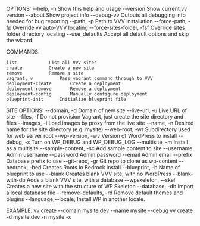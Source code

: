 OPTIONS:
    --help, -h          Show this help and usage
    --version           Show current vv version
    --about             Show project info
    --debug-vv          Outputs all debugging info needed for bug reporting
    --path, -p          Path to VVV installation
    --force-path, -fp       Override vv auto-VVV locating
    --force-sites-folder, -fsf  Override sites folder directory locating
    --use_defaults      Accept all default options and skip the wizard

 COMMANDS:

    list            List all VVV sites
    create          Create a new site
    remove          Remove a site
    vagrant, v          Pass vagrant command through to VVV
    deployment-create       Create a deployment
    deployment-remove       Remove a deployment
    deployment-config       Manually configure deployment
    blueprint-init      Initialize blueprint file

 SITE OPTIONS:
    --domain, -d        Domain of new site
    --live-url, -u      Live URL of site
    --files, -f         Do not provision Vagrant, just create the site directory and files
    --images, -i        Load images by proxy from the live site
    --name, -n          Desired name for the site directory (e.g. mysite)
    --web-root, -wr         Subdirectory used for web server root
    --wp-version, -wv       Version of WordPress to install
    --debug, -x         Turn on WP_DEBUG and WP_DEBUG_LOG
    --multisite, -m         Install as a multisite
    --sample-content, -sc   Add sample content to site
    --username          Admin username
    --password          Admin password
    --email             Admin email
    --prefix            Database prefix to use
    --git-repo, -gr         Git repo to clone as wp-content
    --bedrock, -bed         Creates Roots.io Bedrock install
    --blueprint, -b         Name of blueprint to use
    --blank         Creates blank VVV site, with no WordPress
    --blank-with-db     Adds a blank VVV site, with a database
    --wpskeleton, --skel    Creates a new site with the structure of WP Skeleton
    --database, -db         Import a local database file
    --remove-defaults, -rd  Remove default themes and plugins
    --language,--locale,    Install WP in another locale.

 EXAMPLE:
    vv create --domain mysite.dev --name mysite --debug
    vv create -d mysite.dev -n mysite -x